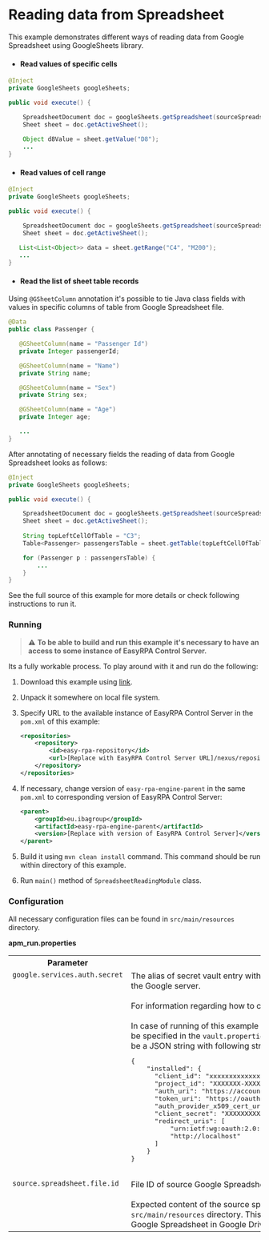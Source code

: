 # Reading data from Spreadsheet

This example demonstrates different ways of reading data from Google Spreadsheet using GoogleSheets library.  

* #### Read values of specific cells    
```Java
@Inject
private GoogleSheets googleSheets;

public void execute() {

    SpreadsheetDocument doc = googleSheets.getSpreadsheet(sourceSpreadsheetFileId);
    Sheet sheet = doc.getActiveSheet();
    
    Object d8Value = sheet.getValue("D8");
    ...
}
```
     
* #### Read values of cell range    
```Java
@Inject
private GoogleSheets googleSheets;

public void execute() {

    SpreadsheetDocument doc = googleSheets.getSpreadsheet(sourceSpreadsheetFileId);
    Sheet sheet = doc.getActiveSheet();
    
   List<List<Object>> data = sheet.getRange("C4", "M200");
   ...
}
```

* #### Read the list of sheet table records

Using `@GSheetColumn` annotation it's possible to tie Java class fields with values in specific columns of table 
from Google Spreadsheet file.             
 ```Java
@Data
public class Passenger {

    @GSheetColumn(name = "Passenger Id")
    private Integer passengerId;

    @GSheetColumn(name = "Name")
    private String name;

    @GSheetColumn(name = "Sex")
    private String sex;

    @GSheetColumn(name = "Age")
    private Integer age;

    ...
}     
```

After annotating of necessary fields the reading of data from Google Spreadsheet looks as follows:    
```Java
@Inject
private GoogleSheets googleSheets;

public void execute() {

    SpreadsheetDocument doc = googleSheets.getSpreadsheet(sourceSpreadsheetFileId);
    Sheet sheet = doc.getActiveSheet();
    
    String topLeftCellOfTable = "C3";
    Table<Passenger> passengersTable = sheet.getTable(topLeftCellOfTable, Passenger.class);

    for (Passenger p : passengersTable) {
        ...
    }
}
```

See the full source of this example for more details or check following instructions to run it.

### Running

> :warning: **To be able to build and run this example it's necessary to have an access
>to some instance of EasyRPA Control Server.**   

Its a fully workable process. To play around with it and run do the following:
1. Download this example using [link][down_git_link].  
2. Unpack it somewhere on local file system.
3. Specify URL to the available instance of EasyRPA Control Server in the `pom.xml` of this example:
    ```xml
    <repositories>
        <repository>
            <id>easy-rpa-repository</id>
            <url>[Replace with EasyRPA Control Server URL]/nexus/repository/easyrpa/</url>
        </repository>
    </repositories>
    ```
4. If necessary, change version of `easy-rpa-engine-parent` in the same `pom.xml` to corresponding version of 
EasyRPA Control Server:
    ```xml
    <parent>
        <groupId>eu.ibagroup</groupId>
        <artifactId>easy-rpa-engine-parent</artifactId>
        <version>[Replace with version of EasyRPA Control Server]</version>
    </parent>
    ```
 
5. Build it using `mvn clean install` command. This command should be run within directory of this example.
6. Run `main()` method of `SpreadsheetReadingModule` class.

[down_git_link]: https://downgit.github.io/#/home?url=https://github.com/easy-rpa/openframework/tree/main/examples/google-sheets/spreadsheet-reading

### Configuration

All necessary configuration files can be found in `src/main/resources` directory.

**apm_run.properties**

<table>
    <tr><th>Parameter</th><th>Value</th></tr>
    <tr><td valign="top"><code>google.services.auth.secret</code></td><td>
        The alias of secret vault entry with OAuth 2.0 Client JSON necessary for authentication on the Google 
        server.<br>
        <br>
        For information regarding how to configure OAuth 2.0 Client see 
        <a href="https://developers.google.com/workspace/guides/create-credentials#oauth-client-id">OAuth client ID credentials</a><br>
        <br>         
        In case of running of this example without EasyRPA Control Server, secret vault entries can be specified in the 
        <code>vault.properties</code> file. The value of secret vault entry in this case should be a JSON string with 
        following structure encoded with Base64:<br>
        <pre>
{
    "installed": {
      "client_id": "xxxxxxxxxxxxxxxxxxxxxxxxxxxxxxxxxxxxxxx.apps.googleusercontent.com",
      "project_id": "XXXXXXX-XXXXXX",
      "auth_uri": "https://accounts.google.com/o/oauth2/auth",
      "token_uri": "https://oauth2.googleapis.com/token",
      "auth_provider_x509_cert_url": "https://www.googleapis.com/oauth2/v1/certs",
      "client_secret": "XXXXXXXXXXXXXXXXXXXXXXXXXXXXXXXXXXXX",
      "redirect_uris": [
          "urn:ietf:wg:oauth:2.0:oob",
          "http://localhost"
      ]
    }
}
         </pre>    
    </td></tr>      
    <tr><td valign="top"><code>source.spreadsheet.file.id</code></td><td>
         File ID of source Google Spreadsheet file that has to be read.<br>
         <br>
         Expected content of the source spreadsheet can be found in <code>'source.xlsx'</code> file located at 
         <code>src/main/resources</code> directory. This file can be used for creation of necessary source Google 
         Spreadsheet in Google Drive.   
    </td></tr>
</table>